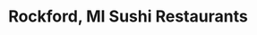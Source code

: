 ---
layout: city
title: Rockford, MI Sushi Restaurants
permalink: /michigan/rockford/
stateAbbr: MI
stateName: Michigan
cityName: Rockford

---